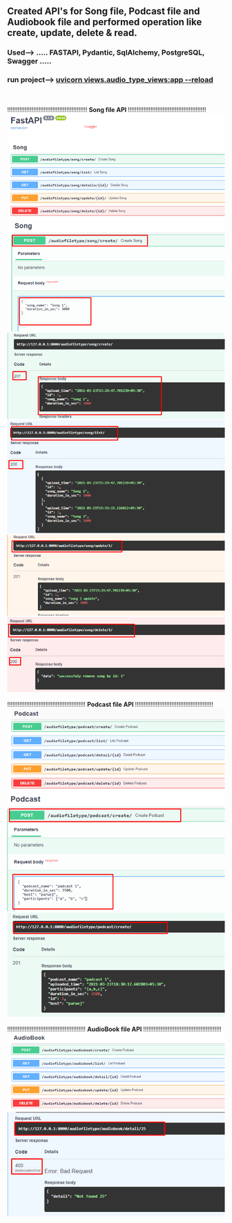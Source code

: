 ## Created API's for Song file, Podcast file and Audiobook file and performed operation like create, update, delete & read.
### <b>Used--></b> ..... FASTAPI, Pydantic, SqlAlchemy, PostgreSQL, Swagger .....
### <b>run project-->   <u>uvicorn views.audio_type_views:app --reload</u> </b>
<br><br>
!!!!!!!!!!!!!!!!!!!!!!!!!!!!!!!!!!!!!!!!!!!!!! <b> Song file API </b>!!!!!!!!!!!!!!!!!!!!!!!!!!!!!!!!!!!!!!!!!!!!!
![](api_screenshot/song_1.png)
<br>
![](api_screenshot/song_2.png)
<br>
![](api_screenshot/song_3.png)
<br>
![](api_screenshot/song_4.png)
<br>
![](api_screenshot/song_5.png)
<br>
![](api_screenshot/song_6.png)
<br><br>
!!!!!!!!!!!!!!!!!!!!!!!!!!!!!!!!!!!!!!!!!!!!! <b> Podcast file API </b>!!!!!!!!!!!!!!!!!!!!!!!!!!!!!!!!!!!!!!!!!!!!!
![](api_screenshot/podcast_1.png)
<br>
![](api_screenshot/podcast_2.png)
<br>
![](api_screenshot/podcast_3.png)
<br><br>
!!!!!!!!!!!!!!!!!!!!!!!!!!!!!!!!!!!!!!!!!!!!! <b> AudioBook file API </b>!!!!!!!!!!!!!!!!!!!!!!!!!!!!!!!!!!!!!!!!!!!!!
![](api_screenshot/audio_book.png)
<br>
![](api_screenshot/audio_book2.png)
